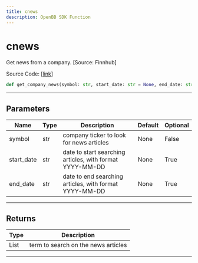 ```yaml
---
title: cnews
description: OpenBB SDK Function
---
```


# cnews

Get news from a company. [Source: Finnhub]

Source Code: [[link](https://github.com/OpenBB-finance/OpenBBTerminal/tree/main/openbb_terminal/stocks/behavioural_analysis/finnhub_model.py#L20)]
```python
def get_company_news(symbol: str, start_date: str = None, end_date: str = None) -> List[Dict]
```
---
## Parameters
| Name | Type | Description | Default | Optional |
| ---- | ---- | ----------- | ------- | -------- |
| symbol | str | company ticker to look for news articles | None | False |
| start_date | str | date to start searching articles, with format YYYY-MM-DD | None | True |
| end_date | str | date to end searching articles, with format YYYY-MM-DD | None | True |

---
## Returns
| Type | Description |
| ---- | ----------- |
| List | term to search on the news articles |
---

